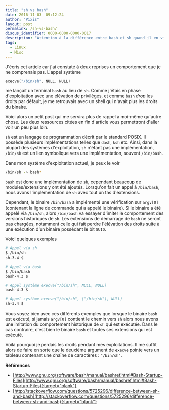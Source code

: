 ```yaml
---
title: "sh vs bash"
date: 2016-11-03  09:12:24
author: "Pixis"
layout: post
permalink: /sh-vs-bash/
disqus_identifier: 0000-0000-0000-0017
description: "Attention à la différence entre bash et sh quand il en vient à l'exploitation de binaires"
tags:
  - Linux
  - Misc
---
```


J'écris cet article car j'ai constaté à deux reprises un comportement que je ne comprenais pas. L'appel système

```c
execve("/bin/sh", NULL, NULL)
```

me lançait un terminal `bash` au lieu de `sh`. Comme j'étais en phase d'exploitation avec une élévation de privilèges, et comme `bash` _drop_ les droits par défault, je me retrouvais avec un shell qui n'avait plus les droits du binaire.

Voici alors un petit post qui me servira plus de rappel à moi-même qu'autre chose. Les deux ressources citées en fin d'article vous permettront d'aller voir un peu plus loin. 

<!--more-->


`sh` est un langage de programmation décrit par le standard POSIX. Il possède plusieurs implémentations telles que `dash`, `ksh` etc.
Ainsi, dans la plupart des systèmes d'exploitation, `sh` n'étant pas une implémentation, `/bin/sh` est un lien symbolique vers une implémentation, souvent `/bin/bash`.

Dans mon système d'exploitation actuel, je peux le voir

```bash
/bin/sh -> bash*
```

`bash` est donc une implémentation de `sh`, cependant beaucoup de modules/extensions y ont été ajoutés. Lorsqu'on fait un appel à `/bin/bash`, nous avons l'implémentation de `sh` avec tout un tas d'extensions.

Cependant, le binaire `/bin/bash` a implémenté une vérification sur `argv[0]` (contenant la ligne de commande qui a appelé le binaire). Si le binaire a été appelé via `/bin/sh`, alors `/bin/bash` va essayer d'imiter le comportement des versions historiques de `sh`. Les extensions de démarrage de `bash` ne seront pas chargées, notamment celle qui fait perdre l'élévation des droits suite à une exécution d'un binaire possédant le bit `SUID`.

Voici quelques exemples

```bash
# Appel via sh
$ /bin/sh
sh-3.4 $ 

# Appel via bash
$ /bin/bash
bash-4.3 $ 

# Appel système execve("/bin/sh", NULL, NULL)
bash-4.3 $ 

# Appel système execve("/bin/sh", ["/bin/sh"], NULL)
sh-3.4 $ 
```

Vous voyez bien avec ces différents exemples que lorsque le binaire `bash` est exécuté, si jamais `argv[0]` contient le chemin vers `sh` alors nous avons une imitation du comportement historique de `sh` qui est exécutée. Dans le cas contraire, c'est bien le binaire `bash` et toutes ses extensions qui est exécuté.

Voilà pourquoi je perdais les droits pendant mes exploitations. Il me suffit alors de faire en sorte que le deuxième argument de `execve` pointe vers un tableau contenant une chaîne de caractères : `"/bin/sh"`.

**Références**

* [http://www.gnu.org/software/bash/manual/bashref.html#Bash-Startup-Files](http://www.gnu.org/software/bash/manual/bashref.html#Bash-Startup-Files){:target="blank"}
* [http://stackoverflow.com/questions/5725296/difference-between-sh-and-bash](http://stackoverflow.com/questions/5725296/difference-between-sh-and-bash){:target="blank"}